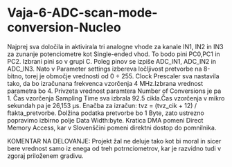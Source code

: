 # Vaja-6-ADC-scan-mode-conversion-Nucleo

 Najprej sva določila in aktivirala tri analogne vhode za kanale IN1, IN2 in IN3 za zunanje potenciometre kot Single-ended vhod. To bodo pini PC0,PC1 in PC2. Izbrani pini so v grupi C. Poleg pinov se izpiše ADC_IN1, ADC_IN2 in ADC_IN3. Nato v Parameter settings izbereva ločljivost pretvorbe na 8-bitno, torej je območje vrednosti od 0 ÷ 255. Clock Prescaler sva nastavila tako, da bo izračunana frekvenca vzorčenja 4 MHz.Izbrana vrednost parametra bo 4. Privzeta vrednost paramtera Number of Conversions je pa 1. Čas vzorčenja Sampling Time sva izbrala 92.5 cikla.Čas vzorčenja v mikro sekundah pa je 26,153 μs. Enačba za izračun: tvz = (tvz_cik + 12) / ftakta_pretvorbe.
Dolžina podatka pretvorbe bo 1 Byte, zato ustrezno popravimo izbirno polje Data Width:byte. Kratica DMA pomeni Direct Memory Access, kar v Slovenščini pomeni direktni dostop do pomnilnika.


KOMENTAR NA DELOVANJE:
Projekt žal ne deluje tako kot bi moral in sicer bere vrednost samo iz enega od treh potrnciometrov, kar je razvidno tudi v zgoraj priloženem gradivu.
